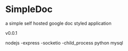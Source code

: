 # SimpleDoc
a simple self hosted google doc styled application

v0.0.1

nodejs
-express
-socketio
-child_process
python
mysql
